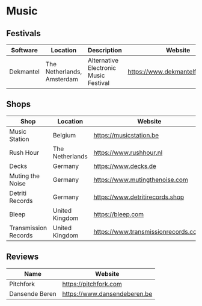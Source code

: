 # Music

## Festivals

| Software  | Location                   | Description                           | Website                           |
| --------- | -------------------------- | ------------------------------------- | --------------------------------- |
| Dekmantel | The Netherlands, Amsterdam | Alternative Electronic Music Festival | https://www.dekmantelfestival.com |

## Shops

| Shop                 | Location        | Website                               |
| -------------------- | --------------- | ------------------------------------- |
| Music Station        | Belgium         | https://musicstation.be               |
| Rush Hour            | The Netherlands | https://www.rushhour.nl               |
| Decks                | Germany         | https://www.decks.de                  |
| Muting the Noise     | Germany         | https://www.mutingthenoise.com        |
| Detriti Records      | Germany         | https://www.detritirecords.shop       |
| Bleep                | United Kingdom  | https://bleep.com                     |
| Transmission Records | United Kingdom  | https://www.transmissionrecords.co.uk |

## Reviews

| Name           | Website                      |
| -------------- | ---------------------------- |
| Pitchfork      | https://pitchfork.com        |
| Dansende Beren | https://www.dansendeberen.be |